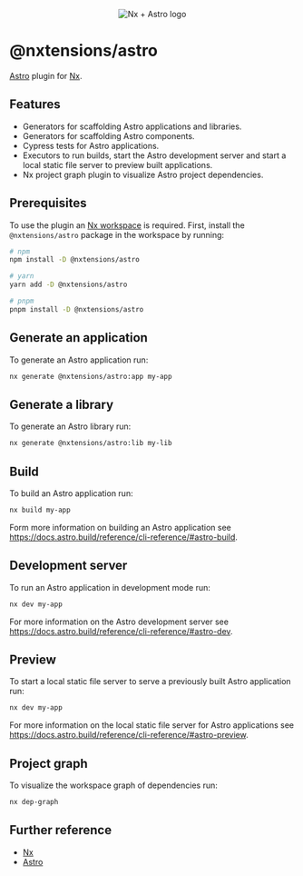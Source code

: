 <p align="center">
  <image src="https://user-images.githubusercontent.com/12051310/139603151-de031c74-8ccf-482a-b3d9-588c78cef9db.png" alt="Nx + Astro logo"/>
</p>

# @nxtensions/astro

[Astro](https://astro.build) plugin for [Nx](https://nx.dev/).

## Features

- Generators for scaffolding Astro applications and libraries.
- Generators for scaffolding Astro components.
- Cypress tests for Astro applications.
- Executors to run builds, start the Astro development server and start a local static file server to preview built applications.
- Nx project graph plugin to visualize Astro project dependencies.

## Prerequisites

To use the plugin an [Nx workspace](https://nx.dev/l/r/getting-started/nx-setup) is required. First, install the `@nxtensions/astro` package in the workspace by running:

```bash
# npm
npm install -D @nxtensions/astro

# yarn
yarn add -D @nxtensions/astro

# pnpm
pnpm install -D @nxtensions/astro
```

## Generate an application

To generate an Astro application run:

```bash
nx generate @nxtensions/astro:app my-app
```

## Generate a library

To generate an Astro library run:

```bash
nx generate @nxtensions/astro:lib my-lib
```

## Build

To build an Astro application run:

```bash
nx build my-app
```

Form more information on building an Astro application see https://docs.astro.build/reference/cli-reference/#astro-build.

## Development server

To run an Astro application in development mode run:

```bash
nx dev my-app
```

For more information on the Astro development server see https://docs.astro.build/reference/cli-reference/#astro-dev.

## Preview

To start a local static file server to serve a previously built Astro application run:

```bash
nx dev my-app
```

For more information on the local static file server for Astro applications see https://docs.astro.build/reference/cli-reference/#astro-preview.

## Project graph

To visualize the workspace graph of dependencies run:

```bash
nx dep-graph
```

## Further reference

- [Nx](https://nx.dev)
- [Astro](https://astro.build)
